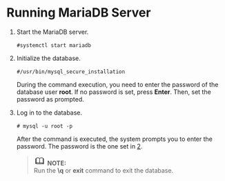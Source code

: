 # Running MariaDB Server<a name="EN-US_TOPIC_0230408666"></a>

1.  Start the MariaDB server.

    ```
    #systemctl start mariadb
    ```

2.  <a name="li197143190587"></a>Initialize the database.

    ```
    #/usr/bin/mysql_secure_installation
    ```

    During the command execution, you need to enter the password of the database user  **root**. If no password is set, press  **Enter**. Then, set the password as prompted.

3.  Log in to the database.

    ```
    # mysql -u root -p
    ```

    After the command is executed, the system prompts you to enter the password. The password is the one set in  [2](#li197143190587).

    >![](public_sys-resources/icon-note.gif) **NOTE:**   
    >Run the  **\\q**  or  **exit**  command to exit the database.  


